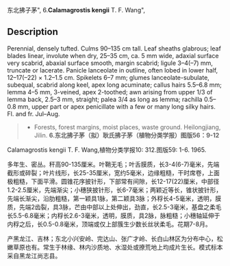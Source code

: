 东北拂子茅",
6.**Calamagrostis kengii** T. F. Wang",

## Description
Perennial, densely tufted. Culms 90–135 cm tall. Leaf sheaths glabrous; leaf blades linear, involute when dry, 25–35 cm, ca. 5 mm wide, adaxial surface very scabrid, abaxial surface smooth, margin scabrid; ligule 3–4(–7) mm, truncate or lacerate. Panicle lanceolate in outline, often lobed in lower half, 12–17(–22) × 1.2–1.5 cm. Spikelets 6–7 mm; glumes lanceolate-subulate, subequal, scabrid along keel, apex long acuminate; callus hairs 5.5–6.8 mm; lemma 4–5 mm, 3-veined, apex 2-toothed; awn arising from upper 1/3 of lemma back, 2.5–3 mm, straight; palea 3/4 as long as lemma; rachilla 0.5–0.8 mm, upper part or apex penicillate with a few or many long silky hairs. Fl. and fr. Jul–Aug.

> * Forests, forest margins, moist places, waste ground. Heilongjiang, Jilin.
**6.东北拂子茅（拟）耿氏拂子茅（植物分类学报）图版56：9-12**

Calamagrostis kengii T. F. Wang,植物分类学报10: 312.图版59: 1-6. 1965.

多年生、密丛。秆高90-135厘米。叶鞘无毛；叶舌膜质，长3-4(6-7)毫米，先端截形或碎裂；叶片线形，长25-35厘米，宽约5毫米，边缘粗糙，干时席卷，上面极粗糙，下面平滑。圆锥花序披针形，下部常有间隙，长12-17(22)厘米，中部径1.2-2.5厘米，先端渐尖；小穗狭披针形，长6-7毫米；两颖近等长，锥状披针形，先端长渐尖，沿肋粗糙，第一颖具1脉，第二颖具3脉；外稃长4-5毫米，透明，膜质，先端2齿裂，具3脉，芒由中部以上处伸出，劲直，长2.5-3毫米，基盘之柔毛长5.5-6.8毫米；内稃长2.6-3毫米，透明，膜质，具2脉，脉粗糙；小穗轴延伸于内稃之后，长0.5-0.8毫米，顶端或仅上部簇生少数长丝状柔毛。花期7-8月。

产黑龙江、吉林；东北小兴安岭、完达山、张广才岭、长白山林区为分布中心，松嫩草原也有。常生于林缘、林内沙质地、水湿处或撩荒地上均成片生长。模式标本采自黑龙江尚志县。
